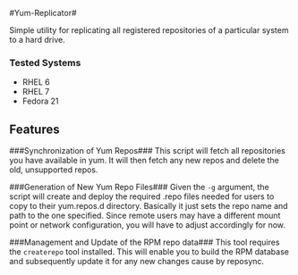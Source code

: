 #Yum-Replicator#

Simple utility for replicating all registered repositories 
of a particular system to a hard drive.

### Tested Systems ###
- RHEL 6
- RHEL 7
- Fedora 21


## Features ###

###Synchronization of Yum Repos###
This script will fetch all repositories you have available in yum.  It will then
fetch any new repos and delete the old, unsupported repos.

###Generation of New Yum Repo Files###
Given the `-g` argument, the script will create and deploy the required .repo files 
needed for users to copy to their yum.repos.d directory.  Basically it just sets the repo name and path to the one specified.  Since remote users may have a different mount point or network configuration, you will have to adjust accordingly for now. 

###Management and Update of the RPM repo data###
This tool requires the `createrepo` tool installed.  This will enable you to build the RPM database and subsequently update it for any new changes cause by reposync.


